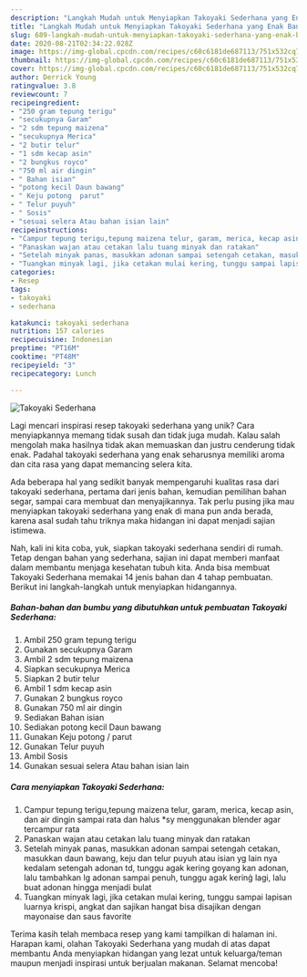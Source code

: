 ```yaml
---
description: "Langkah Mudah untuk Menyiapkan Takoyaki Sederhana yang Enak Banget"
title: "Langkah Mudah untuk Menyiapkan Takoyaki Sederhana yang Enak Banget"
slug: 689-langkah-mudah-untuk-menyiapkan-takoyaki-sederhana-yang-enak-banget
date: 2020-08-21T02:34:22.028Z
image: https://img-global.cpcdn.com/recipes/c60c6181de687113/751x532cq70/takoyaki-sederhana-foto-resep-utama.jpg
thumbnail: https://img-global.cpcdn.com/recipes/c60c6181de687113/751x532cq70/takoyaki-sederhana-foto-resep-utama.jpg
cover: https://img-global.cpcdn.com/recipes/c60c6181de687113/751x532cq70/takoyaki-sederhana-foto-resep-utama.jpg
author: Derrick Young
ratingvalue: 3.8
reviewcount: 7
recipeingredient:
- "250 gram tepung terigu"
- "secukupnya Garam"
- "2 sdm tepung maizena"
- "secukupnya Merica"
- "2 butir telur"
- "1 sdm kecap asin"
- "2 bungkus royco"
- "750 ml air dingin"
- " Bahan isian"
- "potong kecil Daun bawang"
- " Keju potong  parut"
- " Telur puyuh"
- " Sosis"
- "sesuai selera Atau bahan isian lain"
recipeinstructions:
- "Campur tepung terigu,tepung maizena telur, garam, merica, kecap asin, dan air dingin sampai rata dan halus *sy menggunakan blender agar tercampur rata"
- "Panaskan wajan atau cetakan lalu tuang minyak dan ratakan"
- "Setelah minyak panas, masukkan adonan sampai setengah cetakan, masukkan daun bawang, keju dan telur puyuh atau isian yg lain nya kedalam setengah adonan td, tunggu agak kering goyang kan adonan, lalu tambahkan lg adonan sampai penuh, tunggu agak kerinģ lagi, lalu buat adonan hingga menjadi bulat"
- "Tuangkan minyak lagi, jika cetakan mulai kering, tunggu sampai lapisan luarnya krispi, angkat dan sajikan hangat bisa disajikan dengan mayonaise dan saus favorite"
categories:
- Resep
tags:
- takoyaki
- sederhana

katakunci: takoyaki sederhana 
nutrition: 157 calories
recipecuisine: Indonesian
preptime: "PT16M"
cooktime: "PT48M"
recipeyield: "3"
recipecategory: Lunch

---
```



![Takoyaki Sederhana](https://img-global.cpcdn.com/recipes/c60c6181de687113/751x532cq70/takoyaki-sederhana-foto-resep-utama.jpg)

Lagi mencari inspirasi resep takoyaki sederhana yang unik? Cara menyiapkannya memang tidak susah dan tidak juga mudah. Kalau salah mengolah maka hasilnya tidak akan memuaskan dan justru cenderung tidak enak. Padahal takoyaki sederhana yang enak seharusnya memiliki aroma dan cita rasa yang dapat memancing selera kita.

Ada beberapa hal yang sedikit banyak mempengaruhi kualitas rasa dari takoyaki sederhana, pertama dari jenis bahan, kemudian pemilihan bahan segar, sampai cara membuat dan menyajikannya. Tak perlu pusing jika mau menyiapkan takoyaki sederhana yang enak di mana pun anda berada, karena asal sudah tahu triknya maka hidangan ini dapat menjadi sajian istimewa.




Nah, kali ini kita coba, yuk, siapkan takoyaki sederhana sendiri di rumah. Tetap dengan bahan yang sederhana, sajian ini dapat memberi manfaat dalam membantu menjaga kesehatan tubuh kita. Anda bisa membuat Takoyaki Sederhana memakai 14 jenis bahan dan 4 tahap pembuatan. Berikut ini langkah-langkah untuk menyiapkan hidangannya.

<!--inarticleads1-->

##### Bahan-bahan dan bumbu yang dibutuhkan untuk pembuatan Takoyaki Sederhana:

1. Ambil 250 gram tepung terigu
1. Gunakan secukupnya Garam
1. Ambil 2 sdm tepung maizena
1. Siapkan secukupnya Merica
1. Siapkan 2 butir telur
1. Ambil 1 sdm kecap asin
1. Gunakan 2 bungkus royco
1. Gunakan 750 ml air dingin
1. Sediakan  Bahan isian
1. Sediakan potong kecil Daun bawang
1. Gunakan  Keju potong / parut
1. Gunakan  Telur puyuh
1. Ambil  Sosis
1. Gunakan sesuai selera Atau bahan isian lain




<!--inarticleads2-->

##### Cara menyiapkan Takoyaki Sederhana:

1. Campur tepung terigu,tepung maizena telur, garam, merica, kecap asin, dan air dingin sampai rata dan halus *sy menggunakan blender agar tercampur rata
1. Panaskan wajan atau cetakan lalu tuang minyak dan ratakan
1. Setelah minyak panas, masukkan adonan sampai setengah cetakan, masukkan daun bawang, keju dan telur puyuh atau isian yg lain nya kedalam setengah adonan td, tunggu agak kering goyang kan adonan, lalu tambahkan lg adonan sampai penuh, tunggu agak kerinģ lagi, lalu buat adonan hingga menjadi bulat
1. Tuangkan minyak lagi, jika cetakan mulai kering, tunggu sampai lapisan luarnya krispi, angkat dan sajikan hangat bisa disajikan dengan mayonaise dan saus favorite




Terima kasih telah membaca resep yang kami tampilkan di halaman ini. Harapan kami, olahan Takoyaki Sederhana yang mudah di atas dapat membantu Anda menyiapkan hidangan yang lezat untuk keluarga/teman maupun menjadi inspirasi untuk berjualan makanan. Selamat mencoba!
